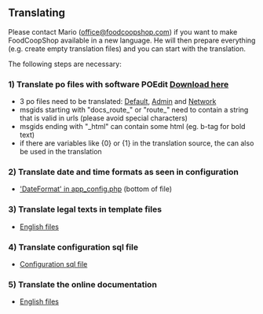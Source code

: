 ## Translating

Please contact Mario (office@foodcoopshop.com) if you want to make FoodCoopShop available in a new language. He will then prepare everything (e.g. create empty translation files) and you can start with the translation.

The following steps are necessary: 

### 1) Translate po files with software POEdit [Download here](https://poedit.net)
* 3 po files need to be translated: [Default]({{site.repo_url}}/tree/develop/src/Locale/en_US/default.po), [Admin]({{site.repo_url}}/tree/develop/plugins/Admin/src/Locale/en_US/admin.po) and [Network]({{site.repo_url}}/tree/develop/plugins/Network/src/Locale/en_US/network.po)
* msgids starting with "docs_route_" or "route_" need to contain a string that is valid in urls (please avoid special characters)
* msgids ending with "_html" can contain some html (eg. b-tag for bold text)
* if there are variables like {0} or {1} in the translation source, the can also be used in the translation

### 2) Translate date and time formats as seen in configuration
* ['DateFormat' in app_config.php]({{site.repo_url}}/tree/develop/config/app_config.php) (bottom of file)

### 3) Translate legal texts in template files
* [English files]({{site.repo_url}}/tree/develop/src/Template/Element/legal/en_US)

### 4) Translate configuration sql file
* [Configuration sql file]({{site.repo_url}}/tree/develop/config/sql/_installation/clean-db-data-en_US.sql)

### 5) Translate the online documentation
* [English files](https://github.com/foodcoopshop/foodcoopshop.github.io/tree/master/en)